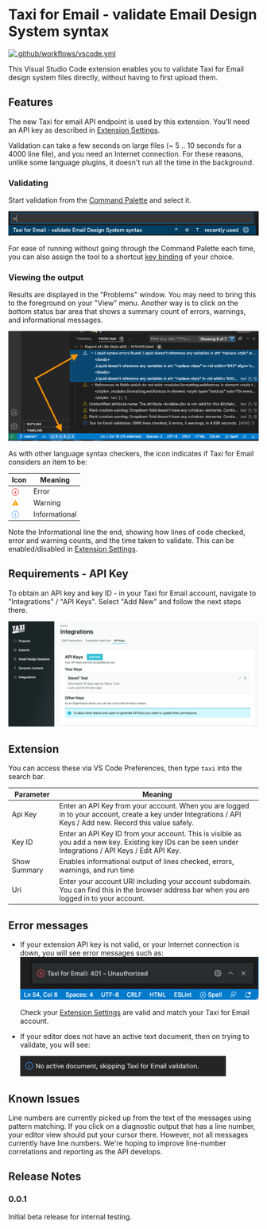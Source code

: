 # Taxi for Email - validate Email Design System syntax

[![.github/workflows/vscode.yml](https://github.com/tuck1s/taxitest/actions/workflows/vscode.yml/badge.svg)](https://github.com/tuck1s/taxitest/actions/workflows/vscode.yml)

This Visual Studio Code extension enables you to validate Taxi for Email design system files directly, without having to first upload them.
## Features

The new Taxi for email API endpoint is used by this extension. You'll need an API key as described in [Extension Settings](#extension-settings).

Validation can take a few seconds on large files (~ 5 .. 10 seconds for a 4000 line file), and you need an Internet connection.  For these reasons, unlike some language plugins, it doesn't run all the time in the background.

### Validating

Start validation from the [Command Palette](https://code.visualstudio.com/docs/getstarted/userinterface#_command-palette) and select it.

![Taxi command palette](images/taxi-cmd-palette.png)

For ease of running without going through the Command Palette each time, you can also assign the tool to a shortcut [key binding](https://code.visualstudio.com/docs/getstarted/keybindings) of your choice.
### Viewing the output

Results are displayed in the "Problems" window. You may need to bring this to the foreground on your "View" menu. Another way is to click on the bottom status bar area that shows a summary count of errors, warnings, and informational messages.

![Taxi problems display](images/taxi-problems-display.png)


As with other language syntax checkers, the icon indicates if Taxi for Email considers an item to be:

|Icon|Meaning|
--|--
<span style="color:red">ⓧ</span> | Error
<span style="color:orange">⚠️</span> | Warning
<span style="color:dodgerblue">ⓘ</span>| Informational

Note the Informational line the end, showing how lines of code checked, error and warning counts, and the time taken to validate. This can be enabled/disabled in [Extension Settings](#extension-settings).
## Requirements - API Key

To obtain an API key and key ID - in your Taxi for Email account, navigate to "Integrations" / "API Keys". Select "Add New" and follow the next steps there.

![Taxi API Key - Add New](images/taxi-api-key-add-new.png)


## Extension
You can access these via VS Code Preferences, then type `taxi` into the search bar.

|Parameter|Meaning|
|--|--|
Api Key|Enter an API Key from your account. When you are logged in to your account, create a key under Integrations / API Keys / Add new. Record this value safely.
Key ID|Enter an API Key ID from your account. This is visible as you add a new key. Existing key IDs can be seen under Integrations / API Keys / Edit API Key.
Show Summary|Enables informational output of lines checked, errors, warnings, and run time
Uri|Enter your account URI including your account subdomain. You can find this in the browser address bar when you are logged in to your account.

## Error messages

* If your extension API key is not valid, or your Internet connection is down, you will see error messages such as:
    ![Taxi auth error](images/taxi-auth-error.png)

    Check your [Extension Settings](#extension-settings) are valid and match your Taxi for Email account.

* If your editor does not have an active text document, then on trying to validate, you will see:

    ![Taxi auth error](images/taxi-no-active-doc.png)


## Known Issues

Line numbers are currently picked up from the text of the messages using pattern matching. If you click on a diagnostic output that has a line number, your editor view should put your cursor there. However, not all messages currently have line numbers. We're hoping to improve line-number correlations and reporting as the API develops.
## Release Notes
### 0.0.1
Initial beta release for internal testing.